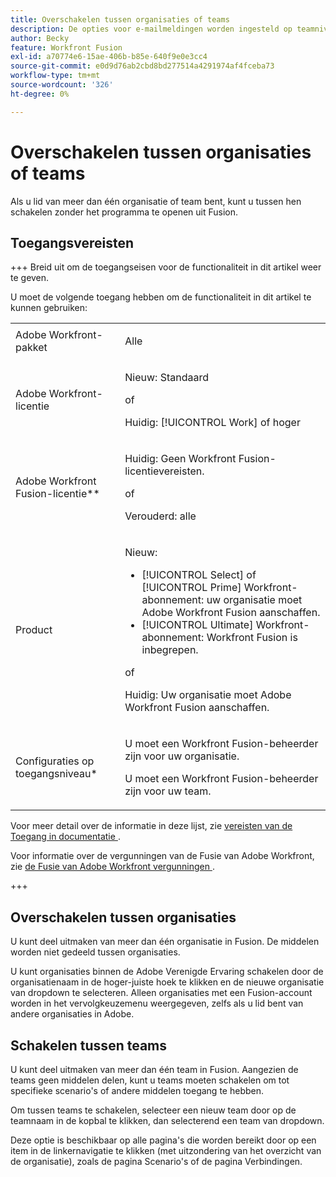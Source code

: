 ```yaml
---
title: Overschakelen tussen organisaties of teams
description: De opties voor e-mailmeldingen worden ingesteld op teamniveau.
author: Becky
feature: Workfront Fusion
exl-id: a70774e6-15ae-406b-b85e-640f9e0e3cc4
source-git-commit: e0d9d76ab2cbd8bd277514a4291974af4fceba73
workflow-type: tm+mt
source-wordcount: '326'
ht-degree: 0%

---
```


# Overschakelen tussen organisaties of teams

Als u lid van meer dan één organisatie of team bent, kunt u tussen hen schakelen zonder het programma te openen uit Fusion.

## Toegangsvereisten

+++ Breid uit om de toegangseisen voor de functionaliteit in dit artikel weer te geven.

U moet de volgende toegang hebben om de functionaliteit in dit artikel te kunnen gebruiken:

<table style="table-layout:auto">
 <col> 
 <col> 
 <tbody> 
  <tr> 
   <td role="rowheader">Adobe Workfront-pakket</td> 
   <td> <p>Alle</p> </td> 
  </tr> 
  <tr data-mc-conditions=""> 
   <td role="rowheader">Adobe Workfront-licentie</td> 
   <td> <p>Nieuw: Standaard</p><p>of</p><p>Huidig: [!UICONTROL Work] of hoger</p> </td> 
  </tr> 
  <tr> 
   <td role="rowheader">Adobe Workfront Fusion-licentie**</td> 
   <td>
   <p>Huidig: Geen Workfront Fusion-licentievereisten.</p>
   <p>of</p>
   <p>Verouderd: alle </p>
   </td> 
  </tr> 
  <tr> 
   <td role="rowheader">Product</td> 
   <td>
   <p>Nieuw:</p> <ul><li>[!UICONTROL Select] of [!UICONTROL Prime] Workfront-abonnement: uw organisatie moet Adobe Workfront Fusion aanschaffen.</li><li>[!UICONTROL Ultimate] Workfront-abonnement: Workfront Fusion is inbegrepen.</li></ul>
   <p>of</p>
   <p>Huidig: Uw organisatie moet Adobe Workfront Fusion aanschaffen.</p>
   </td> 
  </tr>
  <tr data-mc-conditions=""> 
   <td role="rowheader">Configuraties op toegangsniveau*</td> 
   <td> 
     <p>U moet een Workfront Fusion-beheerder zijn voor uw organisatie.</p>
     <p>U moet een Workfront Fusion-beheerder zijn voor uw team.</p>
   </td> 
  </tr> 
   </td> 
  </tr> 
 </tbody> 
</table>

Voor meer detail over de informatie in deze lijst, zie [&#x200B; vereisten van de Toegang in documentatie &#x200B;](/help/workfront-fusion/references/licenses-and-roles/access-level-requirements-in-documentation.md).

Voor informatie over de vergunningen van de Fusie van Adobe Workfront, zie [&#x200B; de Fusie van Adobe Workfront vergunningen &#x200B;](/help/workfront-fusion/set-up-and-manage-workfront-fusion/licensing-operations-overview/license-automation-vs-integration.md).

+++


## Overschakelen tussen organisaties

U kunt deel uitmaken van meer dan één organisatie in Fusion. De middelen worden niet gedeeld tussen organisaties.

U kunt organisaties binnen de Adobe Verenigde Ervaring schakelen door de organisatienaam in de hoger-juiste hoek te klikken en de nieuwe organisatie van dropdown te selecteren. Alleen organisaties met een Fusion-account worden in het vervolgkeuzemenu weergegeven, zelfs als u lid bent van andere organisaties in Adobe.

## Schakelen tussen teams

U kunt deel uitmaken van meer dan één team in Fusion. Aangezien de teams geen middelen delen, kunt u teams moeten schakelen om tot specifieke scenario&#39;s of andere middelen toegang te hebben.

Om tussen teams te schakelen, selecteer een nieuw team door op de teamnaam in de kopbal te klikken, dan selecterend een team van dropdown.

Deze optie is beschikbaar op alle pagina&#39;s die worden bereikt door op een item in de linkernavigatie te klikken (met uitzondering van het overzicht van de organisatie), zoals de pagina Scenario&#39;s of de pagina Verbindingen.

